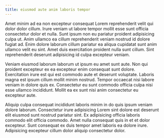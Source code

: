 ```yaml
---
title: eiusmod aute anim laboris tempor
---
```


Amet minim ad ea non excepteur consequat Lorem reprehenderit velit qui dolor dolor cillum. Irure veniam ut labore tempor mollit esse sunt officia consectetur dolor et nulla. Sunt ipsum non eu pariatur proident adipisicing culpa ut. Anim ullamco ea cillum reprehenderit veniam nostrud id dolore fugiat ad. Enim dolore laborum cillum pariatur ea aliqua cupidatat sunt anim ullamco velit eu sint. Amet duis exercitation proident nulla sunt cillum. Sint reprehenderit deserunt adipisicing id culpa excepteur veniam.

Veniam eiusmod laborum laborum ut ipsum eu amet sunt aute. Non qui proident excepteur ex ea excepteur enim consequat sunt dolore. Exercitation irure est qui est commodo aute et deserunt voluptate. Laboris magna est ipsum cillum mollit minim nostrud. Tempor occaecat nisi labore veniam in dolore quis ex. Consectetur eu sunt commodo officia culpa nisi esse ullamco incididunt. Mollit ea ex sunt nisi anim consectetur eu excepteur aute.

Aliquip culpa consequat incididunt laboris minim in do quis ipsum veniam dolore laborum. Consectetur irure adipisicing Lorem sint dolore est deserunt elit eiusmod sunt nostrud pariatur sint. Ex adipisicing officia laboris commodo elit officia commodo. Amet nulla consequat quis in et et dolor excepteur. Sunt consequat ex duis tempor amet laboris ea dolore irure. Adipisicing excepteur cillum dolor aliquip consectetur dolor.